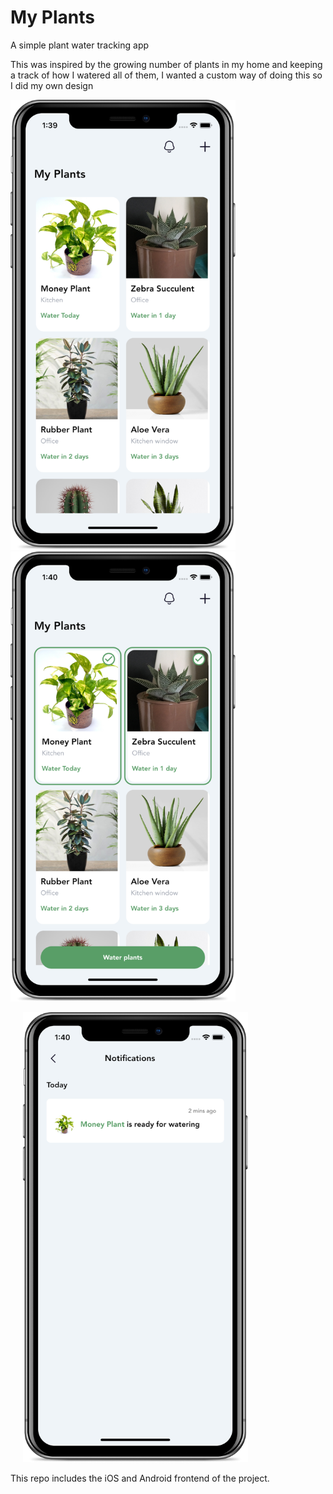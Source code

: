 # My Plants

A simple plant water tracking app

This was inspired by the growing number of plants in my home and keeping a track of how I watered all of them, I wanted a custom way of doing this so I did my own design


<!-- Screenshots -->
<img src="assets/images/home.png" width="360" height="720"> &nbsp;&nbsp;&nbsp;&nbsp; <img src="assets/images/home_selected.png" width="360" height="720"> 


&nbsp;&nbsp;&nbsp;&nbsp;
<img src="assets/images/notifications.png" width="360" height="720">

This repo includes the iOS and Android frontend of the project.
